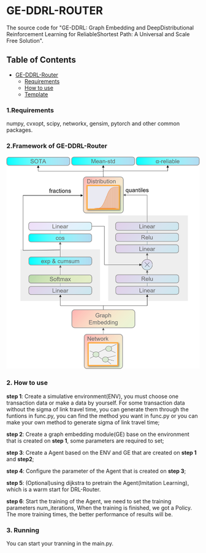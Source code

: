 # GE-DDRL-ROUTER
The source code for "GE-DDRL: Graph Embedding and DeepDistributional Reinforcement Learning for ReliableShortest Path: A Universal and Scale Free Solution".

## Table of Contents
- [GE-DDRL-Router](#ge-ddrl-router)
  - [Requirements](#requirements)
  - [How to use](#how_to_use)
  - [Template](#template)

### 1.Requirements
  numpy, cvxopt, scipy, networkx, gensim, pytorch and other common packages.
  
### 2.Framework of GE-DDRL-Router
![image](https://github.com/YoZo-X/GE-DDRL/blob/master/img_files/figure1.png)

### 2. How to use
  **step 1**: Create a simulative environment(ENV), you must choose one transaction data or make a data by yourself. For some transaction data without the sigma of link travel time, you can generate them through the funtions in func.py, you can find the method you want in func.py or you can make your own method to generate sigma of link travel time;

  **step 2**: Create a graph embedding module(GE) base on the environment that is created on **step 1**, some parameters are required to set;

  **step 3**: Create a Agent based on the ENV and GE that are created on **step 1** and **step2**;

  **step 4**: Configure the parameter of the Agent that is created on **step 3**;
  
  **step 5**: (Optional)using dijkstra to pretrain the Agent(Imitation Learning), which is a warm start for DRL-Router.

   **step 6**: Start the training of the Agent, we need to set the training parameters num_iterations, When the training is finished, we got a Policy. The more training times, the better performance of results will be.

### 3. Running
  You can start your tranning in the main.py.

